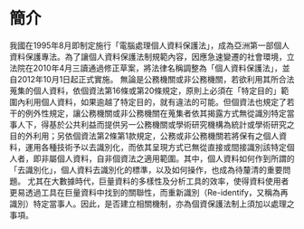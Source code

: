 # 簡介
我國在1995年8月即制定施行「電腦處理個人資料保護法」，成為亞洲第一部個人資料保護專法。為了讓個人資料保護法制規範內容，因應急速變遷的社會環境，立法院在2010年4月三讀通過修正草案，將法律名稱調整為「個人資料保護法」，並自2012年10月1日起正式實施。
無論是公務機關或非公務機關，若欲利用其所合法蒐集的個人資料，依個資法第16條或第20條規定，原則上必須在「特定目的」範圍內利用個人資料，如果逾越了特定目的，就有違法的可能。但個資法也規定了若干的例外性規定，讓公務機關或非公務機關在蒐集者依其揭露方式無從識別特定當事人下，得基於公共利益而提供另一公務機關或學術研究機構為統計或學術研究之目的外利用；另依個資法第2條第1款規定，公務或非公務機關若將保有之個人資料，運用各種技術予以去識別化，而依其呈現方式已無從直接或間接識別該特定個人者，即非屬個人資料，自非個資法之適用範圍。其中，個人資料如何作到所謂的「去識別化」，個人資料去識別化的標準，以及如何操作，也成為待釐清的重要問題。
尤其在大數據時代，巨量資料的多樣性及分析工具的效率，使得資料使用者更易透過工具在巨量資料中找到的關聯性，而重新識別（Re-identify，又稱為再識別）特定當事人。因此，是否建立相關機制，亦為個資保護法制上須加以處理之事項。
